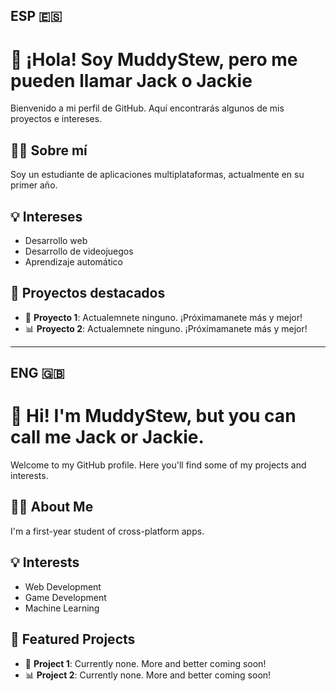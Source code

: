 ## ESP 🇪🇸

# 👋 ¡Hola! Soy MuddyStew, pero me pueden llamar Jack o Jackie

Bienvenido a mi perfil de GitHub. Aquí encontrarás algunos de mis proyectos e intereses.

## 🧑‍💻 Sobre mí
Soy un estudiante de aplicaciones multiplataformas, actualmente en su primer año.

## 💡 Intereses
- Desarrollo web
- Desarrollo de videojuegos
- Aprendizaje automático

## 🚀 Proyectos destacados
- 🔧 **Proyecto 1**: Actualemnete ninguno. ¡Próximamanete más y mejor!
- 📊 **Proyecto 2**: Actualemnete ninguno. ¡Próximamanete más y mejor!

---

## ENG 🇬🇧

# 👋 Hi! I'm MuddyStew, but you can call me Jack or Jackie.

Welcome to my GitHub profile. Here you'll find some of my projects and interests.

## 🧑‍💻 About Me
I'm a first-year student of cross-platform apps.

## 💡 Interests
- Web Development
- Game Development
- Machine Learning

## 🚀 Featured Projects
- 🔧 **Project 1**: Currently none. More and better coming soon!
- 📊 **Project 2**: Currently none. More and better coming soon!

